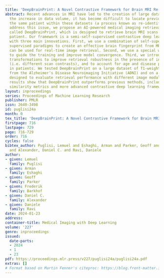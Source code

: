 ```yaml
---
title: 'DeepBrainPrint: A Novel Contrastive Framework for Brain MRI Re-Identification'
abstract: Recent advances in MRI have led to the creation of large datasets. With
  the increase in data volume, it has become difficult to locate previous scans of
  the same patient within these datasets (a process known as re-identification). To
  address this issue, we propose an AI-powered medical imaging retrieval framework
  called DeepBrainPrint, which is designed to retrieve brain MRI scans of the same
  patient. Our framework is a semi-self-supervised contrastive deep learning approach
  with three main innovations. First, we use a combination of self-supervised and
  supervised paradigms to create an effective brain fingerprint from MRI scans that
  can be used for real-time image retrieval. Second, we use a special weighting function
  to guide the training and improve model convergence. Third, we introduce new imaging
  transformations to improve retrieval robustness in the presence of intensity variations
  (i.e. different scan contrasts), and to account for age and disease progression
  in patients. We tested DeepBrainPrint on a large dataset of T1-weighted brain MRIs
  from the Alzheimer’s Disease Neuroimaging Initiative (ADNI) and on a synthetic dataset
  designed to evaluate retrieval performance with different image modalities. Our
  results show that DeepBrainPrint outperforms previous methods, including simple
  similarity metrics and more advanced contrastive deep learning frameworks.
layout: inproceedings
series: Proceedings of Machine Learning Research
publisher: PMLR
issn: 2640-3498
id: puglisi24a
month: 0
tex_title: 'DeepBrainPrint: A Novel Contrastive Framework for Brain MRI Re-Identification'
firstpage: 716
lastpage: 729
page: 716-729
order: 716
cycles: false
bibtex_author: Puglisi, Lemuel and Eshaghi, Arman and Parker, Geoff and Barkhof, Frederik
  and Alexander, Daniel C. and Ravi, Daniele
author:
- given: Lemuel
  family: Puglisi
- given: Arman
  family: Eshaghi
- given: Geoff
  family: Parker
- given: Frederik
  family: Barkhof
- given: Daniel C.
  family: Alexander
- given: Daniele
  family: Ravi
date: 2024-01-23
address:
container-title: Medical Imaging with Deep Learning
volume: '227'
genre: inproceedings
issued:
  date-parts:
  - 2024
  - 1
  - 23
pdf: https://proceedings.mlr.press/v227/puglisi24a/puglisi24a.pdf
extras: []
# Format based on Martin Fenner's citeproc: https://blog.front-matter.io/posts/citeproc-yaml-for-bibliographies/
---
```

